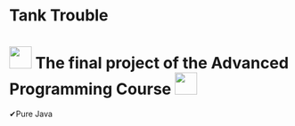 <h1>Tank Trouble</h1>
<h1> <img src="https://media.giphy.com/media/ObNTw8Uzwy6KQ/giphy.gif" width="40px"> The final project of the Advanced Programming Course <img src="https://media.giphy.com/media/ObNTw8Uzwy6KQ/giphy.gif" width="40px"></h1>

<p align="centre">  
✔Pure Java
</p>
